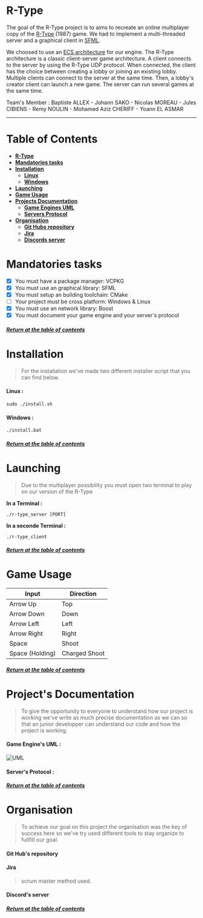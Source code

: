 # R-Type

The goal of the R-Type project is to aims to recreate an online multiplayer copy of the [R-Type](https://fr.wikipedia.org/wiki/R-Type) (1987) game. We had to implement a multi-threaded server and a graphical client in [SFML](https://www.sfml-dev.org/).

We choosed to use an [ECS architecture](https://en.wikipedia.org/wiki/Entity%E2%80%93component%E2%80%93system) for our engine. The R-Type architecture is a classic client-server game architecture. A client connects to the server by using the R-Type UDP protocol. When connected, the client has the choice between creating a lobby or joining an existing lobby. Multiple clients can connect to the server at the same time. Then, a lobby's creator client can launch a new game. The server can run several games at the same time.

Team's Member : Baptiste ALLEX - Johann SAKO - Nicolas MOREAU - Jules CIBIENS - Remy NOULIN - Mohamed Aziz CHERIFF - Yoann EL ASMAR

***

# Table of Contents

- [**R-Type**](#rtype)
- [**Mandatories tasks**](#mandatories-tasks)
- [**Installation**](#installation)
    - [**Linux**](#linux)
    - [**Windows**](#windows)
- [**Launching**](#launching)
- [**Game Usage**](#game-usage)
- [**Projects Documentation**](#projects-documentation)
    - [**Game Engines UML**](#game-engines-uml)
    - [**Servers Protocol**](#servers-protocol)
- [**Organisation**](#organisation)
    - [**Git Hubs repository**](#git-hubs-repository)
    - [**Jira**](#jira)
    - [**Discords server**](#discords-server)

# Mandatories tasks

- [X] You must have a package manager: VCPKG
- [X] You must use an graphical library: SFML
- [X] You must setup an building toolchain: CMake
- [ ] Your project must be cross platform: Windows & Linux
- [x] You must use an network library: Boost
- [X] You must document your game engine and your server's protocol

###### [**Return at the table of contents**](#table-of-contents)

# Installation
> For the installation we've made two different installer script that you can find below.

#### **Linux :**
```
sudo ./install.sh
```
#### **Windows :**
```
./install.bat
```
###### [**Return at the table of contents**](#table-of-contents)
# Launching
>Due to the multiplayer possibility you must open two terminal to play on our version of the R-Type 

**In a Terminal :**
```
./r-type_server [PORT]
```

**In a seconde Terminal :**
```
./r-type_client
```
###### [**Return at the table of contents**](#table-of-contents)
# Game Usage

Input           | Direction    
----------------|--------------
Arrow Up        | Top          
Arrow Down      | Down         
Arrow Left      | Left         
Arrow Right     | Right        
Space           | Shoot        
Space (Holding) | Charged Shoot
###### [**Return at the table of contents**](#table-of-contents)
# Project's Documentation
>To give the opportunity to everyone to understand how our project is working we've write as much precise documentation as we can so that an junior developper can understand our code and how the project is working.

#### **Game Engine's UML :**

![UML](http://image.noelshack.com/fichiers/2023/07/1/1676296070-uml.png)

#### **Server's Protocol :**
###### [**Return at the table of contents**](#table-of-contents)
# Organisation
>To achieve our goal on this project the organisation was the key of success here so we've try used different tools to stay organize to fullfill our goal.

#### **Git Hub's repository**

#### **Jira**
>scrum master method used.

#### **Discord's server**
###### [**Return at the table of contents**](#table-of-contents)